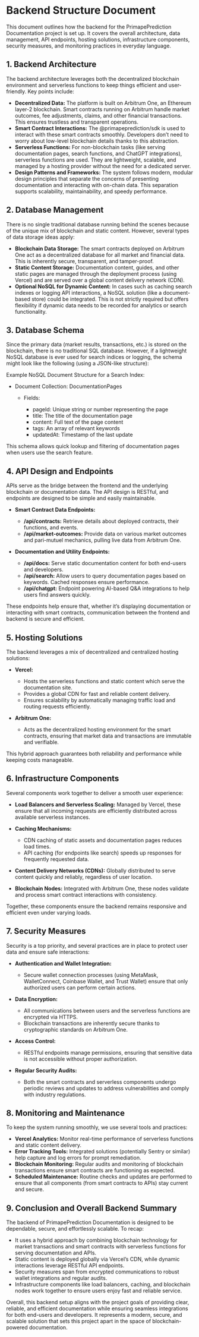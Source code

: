 # Backend Structure Document

This document outlines how the backend for the PrimapePrediction Documentation project is set up. It covers the overall architecture, data management, API endpoints, hosting solutions, infrastructure components, security measures, and monitoring practices in everyday language.

## 1. Backend Architecture

The backend architecture leverages both the decentralized blockchain environment and serverless functions to keep things efficient and user-friendly. Key points include:

*   **Decentralized Data:** The platform is built on Arbitrum One, an Ethereum layer-2 blockchain. Smart contracts running on Arbitrum handle market outcomes, fee adjustments, claims, and other financial transactions. This ensures trustless and transparent operations.
*   **Smart Contract Interactions:** The @primapeprediction/sdk is used to interact with these smart contracts smoothly. Developers don’t need to worry about low-level blockchain details thanks to this abstraction.
*   **Serverless Functions:** For non-blockchain tasks (like serving documentation pages, search functions, and ChatGPT integrations), serverless functions are used. They are lightweight, scalable, and managed by a hosting provider without the need for a dedicated server.
*   **Design Patterns and Frameworks:** The system follows modern, modular design principles that separate the concerns of presenting documentation and interacting with on-chain data. This separation supports scalability, maintainability, and speedy performance.

## 2. Database Management

There is no single traditional database running behind the scenes because of the unique mix of blockchain and static content. However, several types of data storage ideas apply:

*   **Blockchain Data Storage:** The smart contracts deployed on Arbitrum One act as a decentralized database for all market and financial data. This is inherently secure, transparent, and tamper-proof.
*   **Static Content Storage:** Documentation content, guides, and other static pages are managed through the deployment process (using Vercel) and are served over a global content delivery network (CDN).
*   **Optional NoSQL for Dynamic Content:** In cases such as caching search indexes or logging API interactions, a NoSQL solution (like a document-based store) could be integrated. This is not strictly required but offers flexibility if dynamic data needs to be recorded for analytics or search functionality.

## 3. Database Schema

Since the primary data (market results, transactions, etc.) is stored on the blockchain, there is no traditional SQL database. However, if a lightweight NoSQL database is ever used for search indices or logging, the schema might look like the following (using a JSON-like structure):

Example NoSQL Document Structure for a Search Index:

*   Document Collection: DocumentationPages

    *   Fields:

        *   pageId: Unique string or number representing the page
        *   title: The title of the documentation page
        *   content: Full text of the page content
        *   tags: An array of relevant keywords
        *   updatedAt: Timestamp of the last update

This schema allows quick lookup and filtering of documentation pages when users use the search feature.

## 4. API Design and Endpoints

APIs serve as the bridge between the frontend and the underlying blockchain or documentation data. The API design is RESTful, and endpoints are designed to be simple and easily maintainable.

*   **Smart Contract Data Endpoints:**

    *   **/api/contracts:** Retrieve details about deployed contracts, their functions, and events.
    *   **/api/market-outcomes:** Provide data on various market outcomes and pari-mutuel mechanics, pulling live data from Arbitrum One.

*   **Documentation and Utility Endpoints:**

    *   **/api/docs:** Serve static documentation content for both end-users and developers.
    *   **/api/search:** Allow users to query documentation pages based on keywords. Cached responses ensure performance.
    *   **/api/chatgpt:** Endpoint powering AI-based Q&A integrations to help users find answers quickly.

These endpoints help ensure that, whether it’s displaying documentation or interacting with smart contracts, communication between the frontend and backend is secure and efficient.

## 5. Hosting Solutions

The backend leverages a mix of decentralized and centralized hosting solutions:

*   **Vercel:**

    *   Hosts the serverless functions and static content which serve the documentation site.
    *   Provides a global CDN for fast and reliable content delivery.
    *   Ensures scalability by automatically managing traffic load and routing requests efficiently.

*   **Arbitrum One:**

    *   Acts as the decentralized hosting environment for the smart contracts, ensuring that market data and transactions are immutable and verifiable.

This hybrid approach guarantees both reliability and performance while keeping costs manageable.

## 6. Infrastructure Components

Several components work together to deliver a smooth user experience:

*   **Load Balancers and Serverless Scaling:** Managed by Vercel, these ensure that all incoming requests are efficiently distributed across available serverless instances.

*   **Caching Mechanisms:**

    *   CDN caching of static assets and documentation pages reduces load times.
    *   API caching (for endpoints like search) speeds up responses for frequently requested data.

*   **Content Delivery Networks (CDNs):** Globally distributed to serve content quickly and reliably, regardless of user location.

*   **Blockchain Nodes:** Integrated with Arbitrum One, these nodes validate and process smart contract interactions with consistency.

Together, these components ensure the backend remains responsive and efficient even under varying loads.

## 7. Security Measures

Security is a top priority, and several practices are in place to protect user data and ensure safe interactions:

*   **Authentication and Wallet Integration:**

    *   Secure wallet connection processes (using MetaMask, WalletConnect, Coinbase Wallet, and Trust Wallet) ensure that only authorized users can perform certain actions.

*   **Data Encryption:**

    *   All communications between users and the serverless functions are encrypted via HTTPS.
    *   Blockchain transactions are inherently secure thanks to cryptographic standards on Arbitrum One.

*   **Access Control:**

    *   RESTful endpoints manage permissions, ensuring that sensitive data is not accessible without proper authorization.

*   **Regular Security Audits:**

    *   Both the smart contracts and serverless components undergo periodic reviews and updates to address vulnerabilities and comply with industry regulations.

## 8. Monitoring and Maintenance

To keep the system running smoothly, we use several tools and practices:

*   **Vercel Analytics:** Monitor real-time performance of serverless functions and static content delivery.
*   **Error Tracking Tools:** Integrated solutions (potentially Sentry or similar) help capture and log errors for prompt remediation.
*   **Blockchain Monitoring:** Regular audits and monitoring of blockchain transactions ensure smart contracts are functioning as expected.
*   **Scheduled Maintenance:** Routine checks and updates are performed to ensure that all components (from smart contracts to APIs) stay current and secure.

## 9. Conclusion and Overall Backend Summary

The backend of PrimapePrediction Documentation is designed to be dependable, secure, and effortlessly scalable. To recap:

*   It uses a hybrid approach by combining blockchain technology for market transactions and smart contracts with serverless functions for serving documentation and APIs.
*   Static content is deployed globally via Vercel’s CDN, while dynamic interactions leverage RESTful API endpoints.
*   Security measures span from encrypted communications to robust wallet integrations and regular audits.
*   Infrastructure components like load balancers, caching, and blockchain nodes work together to ensure users enjoy fast and reliable service.

Overall, this backend setup aligns with the project goals of providing clear, reliable, and efficient documentation while ensuring seamless integrations for both end-users and developers. It represents a modern, secure, and scalable solution that sets this project apart in the space of blockchain-powered documentation.
